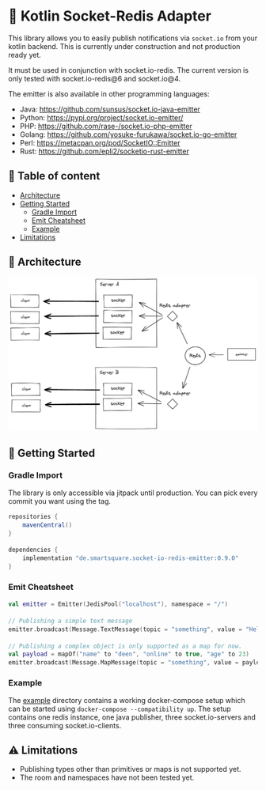 # :construction: Kotlin Socket-Redis Adapter

This library allows you to easily publish notifications via `socket.io` from your kotlin backend. This is currently
under construction and not production ready yet.

It must be used in conjunction with socket.io-redis. The current version is only tested with socket.io-redis@6 and
socket.io@4.

The emitter is also available in other programming languages:

- Java: https://github.com/sunsus/socket.io-java-emitter
- Python: https://pypi.org/project/socket.io-emitter/
- PHP: https://github.com/rase-/socket.io-php-emitter
- Golang: https://github.com/yosuke-furukawa/socket.io-go-emitter
- Perl: https://metacpan.org/pod/SocketIO::Emitter
- Rust: https://github.com/epli2/socketio-rust-emitter

## :bookmark_tabs: Table of content

- [Architecture](#architecture)
- [Getting Started](#getting-started)
    * [Gradle Import](#gradle-import)
    * [Emit Cheatsheet](#emit-cheatsheet)
    * [Example](#example)
- [Limitations](#limitations)

## :green_book: Architecture

![](docs/architecture.png)

## :running: Getting Started

### Gradle Import

The library is only accessible via jitpack until production. You can pick every commit you want using the tag.

```groovy
repositories {
    mavenCentral()
}

dependencies {
    implementation "de.smartsquare.socket-io-redis-emitter:0.9.0"
}
```

### Emit Cheatsheet

```kotlin
val emitter = Emitter(JedisPool("localhost"), namespace = "/")

// Publishing a simple text message
emitter.broadcast(Message.TextMessage(topic = "something", value = "Hello World!"))

// Publishing a complex object is only supported as a map for now.
val payload = mapOf("name" to "deen", "online" to true, "age" to 23)
emitter.broadcast(Message.MapMessage(topic = "something", value = payload))
```

### Example

The [example](example) directory contains a working docker-compose setup which can be started
using `docker-compose --compatibility up`. The setup contains one redis instance, one java publisher, three
socket.io-servers and three consuming socket.io-clients.

## :warning: Limitations

- Publishing types other than primitives or maps is not supported yet.
- The room and namespaces have not been tested yet.
